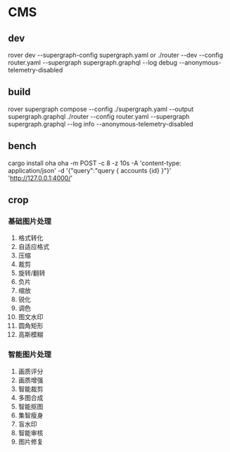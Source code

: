 # CMS

## dev

rover dev --supergraph-config supergraph.yaml
or
./router --dev --config router.yaml --supergraph supergraph.graphql --log debug --anonymous-telemetry-disabled

## build

rover supergraph compose --config ./supergraph.yaml --output supergraph.graphql
./router --config router.yaml --supergraph supergraph.graphql --log info --anonymous-telemetry-disabled

## bench
cargo install oha
oha -m POST -c 8 -z 10s -A 'content-type: application/json' -d '{"query":"query { accounts {id} }"}' 'http://127.0.0.1:4000/'



## crop

### 基础图片处理

1. 格式转化
2. 自适应格式
3. 压缩
4. 裁剪
5. 旋转/翻转
6. 负片
7. 缩放
8. 锐化
9. 调色
10. 图文水印
11. 圆角矩形
12. 高斯模糊

### 智能图片处理

1. 画质评分
2. 画质增强
3. 智能裁剪
4. 多图合成
5. 智能抠图
6. 集智瘦身
7. 盲水印
8. 智能审核
9. 图片修复

